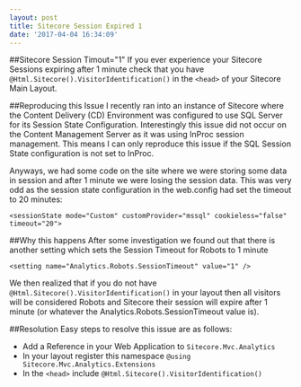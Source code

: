 ```yaml
---
layout: post
title: Sitecore Session Expired 1
date: '2017-04-04 16:34:09'
---
```


##Sitecore Session Timout="1"
If you ever experience your Sitecore Sessions expiring after 1 minute check that you have   `@Html.Sitecore().VisitorIdentification()` in the `<head>` of your Sitecore Main Layout.

##Reproducing this Issue
I recently ran into an instance of Sitecore where the Content Delivery (CD) Environment was configured to use SQL Server for its Session State Configuration. Interestingly this issue did not occur on the Content Management Server as it was using InProc session management.  This means I can only reproduce this issue if the SQL Session State configuration is not set to InProc.

Anyways, we had some code on the site where we were storing some data in session and after 1 minute we were losing the session data.  This was very odd as the session state configuration in the web.config had set the timeout to 20 minutes:

`<sessionState mode="Custom" customProvider="mssql" cookieless="false" timeout="20">`

##Why this happens
After some investigation we found out that there is another setting which sets the Session Timeout for Robots to 1 minute

`<setting name="Analytics.Robots.SessionTimeout" value="1" />`

We then realized that if you do not have `@Html.Sitecore().VisitorIdentification()` in your layout then all visitors will be considered Robots and Sitecore their session will expire after 1 minute (or whatever the Analytics.Robots.SessionTimeout value is).

##Resolution
Easy steps to resolve this issue are as follows:

* Add a Reference in your Web Application to `Sitecore.Mvc.Analytics`
* In your layout register this namespace `@using Sitecore.Mvc.Analytics.Extensions`
* In the `<head>` include `@Html.Sitecore().VisitorIdentification()`
